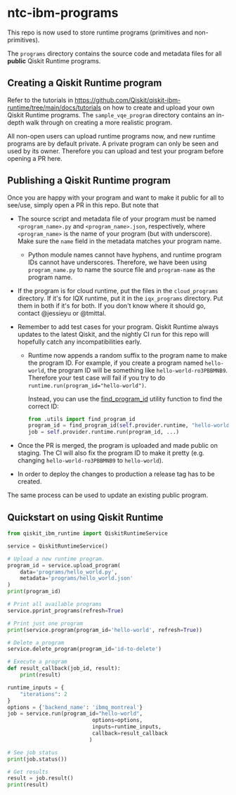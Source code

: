 # ntc-ibm-programs

This repo is now used to store runtime programs (primitives and non-primitives).

The `programs` directory contains the source code and metadata files for all **public** Qiskit Runtime
programs.

## Creating a Qiskit Runtime program

Refer to the tutorials in https://github.com/Qiskit/qiskit-ibm-runtime/tree/main/docs/tutorials
on how to create and upload your own Qiskit Runtime programs. The `sample_vqe_program` directory
contains an in-depth walk through on creating a more realistic program.

All non-open users can upload runtime programs now, and new runtime programs are by default private.
A private program can only be seen and used by its owner. Therefore you can upload and
test your program before opening a PR here.

## Publishing a Qiskit Runtime program

Once you are happy with your program and want to make it public for all to see/use, simply open
a PR in this repo. But note that

- The source script and metadata file of your program must be named `<program_name>.py` and
`<program_name>.json`, respectively, where `<program_name>` is the name of your program (but with
 underscore). Make sure the `name` field in the metadata matches your program name.

    - Python module names cannot have hyphens, and runtime program IDs cannot have underscores. Therefore,
    we have been using `program_name.py` to name the source file and `program-name` as the program name.

- If the program is for cloud runtime, put the files in the `cloud_programs` directory. If it's for
IQX runtime, put it in the `iqx_programs` directory. Put them in both if it's for both. If you don't know
where it should go, contact @jessieyu or @tmittal.

- Remember to add test cases for your program. Qiskit Runtime always updates to the latest Qiskit, and
the nightly CI run for this repo will hopefully catch any incompatibilities early.

    - Runtime now appends a random suffix to the program name to make the program ID. For example, if
    you create a program named `hello-world`, the program ID will be something like `hello-world-ro3PBBMNB9`.
    Therefore your test case will fail if you try to do `runtime.run(program_id="hello-world")`.

        Instead, you can use the [find_program_id](https://github.ibm.com/IBM-Q-Software/ntc-ibm-programs/blob/master/test/integration/utils.py#L4)
        utility function to find the correct ID:

        ```python
        from .utils import find_program_id
        program_id = find_program_id(self.provider.runtime, "hello-world")
        job = self.provider.runtime.run(program_id, ...)
        ```

- Once the PR is merged, the program is uploaded and made public on staging.
The CI will also fix the program ID to make it pretty (e.g. changing `hello-world-ro3PBBMNB9` to `hello-world`).

- In order to deploy the changes to production a release tag has to be created.

The same process can be used to update an existing public program.

## Quickstart on using Qiskit Runtime

```python
from qiskit_ibm_runtime import QiskitRuntimeService

service = QiskitRuntimeService()

# Upload a new runtime program.
program_id = service.upload_program(
    data='programs/hello_world.py',
    metadata='programs/hello_world.json'
)
print(program_id)

# Print all available programs
service.pprint_programs(refresh=True)

# Print just one program
print(service.program(program_id='hello-world', refresh=True))

# Delete a program
service.delete_program(program_id='id-to-delete')

# Execute a program
def result_callback(job_id, result):
    print(result)

runtime_inputs = {
    "iterations": 2
}
options = {'backend_name': 'ibmq_montreal'}
job = service.run(program_id="hello-world",
                           options=options,
                           inputs=runtime_inputs,
                           callback=result_callback
                          )

# See job status
print(job.status())

# Get results
result = job.result()
print(result)
```
